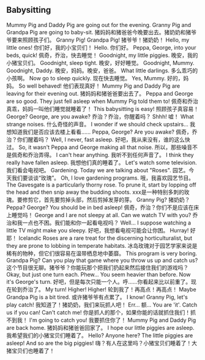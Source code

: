 ## Babysitting

Mummy Pig and Daddy Pig are going out for the evening. Granny Pig and Grandpa Pig are going to baby-sit.
猪妈妈和猪爸爸今晚要出去。猪奶奶和猪爷爷要来照顾孩子们。
Granny Pig! Grandpa Pig!
猪爷爷！猪奶奶！
Hello, my little ones!
你们好，我的小宝贝们！
Hello.
你们好。
Peppa, George, into your beds, quick!
佩奇，乔治，快去睡觉！
Goodnight, my little piggies.
晚安，我的小猪宝贝们。
Goodnight, sleep tight.
晚安，好好睡觉。
Goodnight, Mummy. Goodnight, Daddy.
晚安，妈妈。晚安，爸爸。
What little darlings.
多么乖巧的小孩啊。
Now go to sleep quickly.
现在快去睡觉。
Yes, Mummy.
好的，妈妈。
So well behaved!
他们表现真好！
Mummy Pig and Daddy Pig are leaving for their evening out.
猪妈妈和猪爸爸要出去了。
Peppa and George are so good. They just fell asleep when Mummy Pig told them to!
佩奇和乔治真乖，妈妈一叫他们睡觉就睡着了！
This babysitting is easy!
照顾孩子真容易！
George? George, are you awake?
乔治？乔治，你醒着吗？
Shhh!
嘘！
What strange noises.
什么奇怪的声音。
I wonder if we should check upstairs...
我想知道我们是否应该去楼上看看……
Peppa, George? Are you awake?
佩奇，乔治？你们醒着吗？
Well, I never, fast asleep.
好吧，我从来没有，谁的这么快过。
So, it wasn't Peppa and George making all that noise.
所以，那些噪音不是佩奇和乔治弄得。
I can't hear anything.
我听不到任何声音了。
I think they really have fallen asleep.
我想他们真的睡着了。
Let's watch some television.
我们看会电视吧。
Gardening. Today we are talking about "Roses".
园艺。今天我们要谈谈“玫瑰”。
Oh, I love gardening programs.
哦，我喜欢园艺节目。
The Gavesgate is a particularly thorny rose. To prune it, start by lopping off the head and then snip away the budding shoots.
xxx是一种特别多刺的玫瑰。要修剪它，首先要剪掉头部，然后剪掉发芽的芽。
Granny Pig?
猪奶奶？
Peppa? George? You should be in bed asleep!
佩奇，乔治？你们不是应该在床上睡觉吗！
George and I are not sleepy at all. Can we watch TV with you?
乔治和我一点也不困。我们能和你一起看电视吗？
Well... I suppose watching a little TV might make you sleepy.
好吧，我想看电视可能会让你困。
Hurray!
好耶！
Icelandic Roses are a rare treat for the discerning horticulturalist, but they are prone to lobbing in temperate habitats.
冰岛玫瑰对于园艺学家来说是稀有的物种，但它们很容易在温带栖息地中萎靡。
This program is very boring. Grandpa Pig? Can you play that game where you throw us up and catch us?
这个节目很无聊。猪爷爷？你能玩那个把我们扔起来然后接住我们的游戏吗？
Okay, but just one turn each. Phew... You seem heavier than before. Now it's George's turn.
好吧，但是每次只能一个人。呼……你看起来比以前重了。现在轮到乔治了。
My turn! Higher! Higher!
轮到我了！再高点！再高点！
Maybe Grandpa Pig is a bit tired.
或许猪爷爷有点累了。
I know! Granny Pig, let's play catch!
我知道了！猪奶奶，我们来玩抓人吧！
Err...
额...
You are 'it'. Catch us if you can! Can't catch me!
你是抓人的那个，如果你能的话就抓住我们！抓不到我！
I'm going to catch you!
我要抓住你了！
Mummy Pig and Daddy Pig are back home.
猪妈妈和猪爸爸回家了。
I hope our little piggies are asleep.
我希望我们的小猪宝贝们睡着了。
Hello? Anyone here? The little piggies are asleep! And so are the big piggies!
嗨？有人在这里吗？小猪宝贝们睡着了！大猪宝贝们也睡着了！
